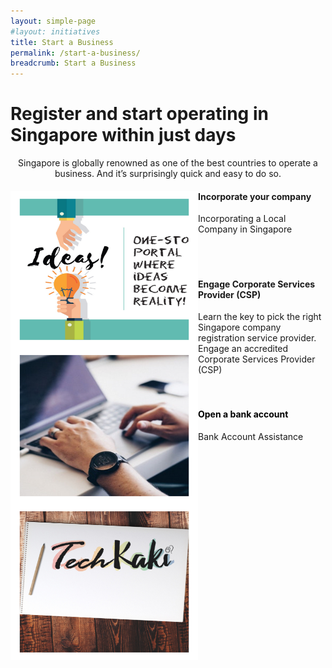 ```yaml
---
layout: simple-page
#layout: initiatives
title: Start a Business
permalink: /start-a-business/
breadcrumb: Start a Business
---
```

<h1><div class="has-text-centered has-text-weight-bold">Register and start operating in Singapore within just days</div></h1>

<center>Singapore is globally renowned as one of the best countries to operate a business. And it’s surprisingly quick and easy to do so.</center>

<div>
<img src="/images/programmes/products-and-services/3.jpg" align="left" style="width:300px;height:250px;">
<h4><a style="text-decoration: none" href="https://www.acra.gov.sg/how-to-guides/setting-up-a-local-company" target="_blank">Incorporate your company</a></h4>
<span style="font-size:100%;">Incorporating a Local Company in Singapore</span>
</div>

<br />
<br />

<div>
<img src="/images/programmes/products-and-services/2.jpg" align="left" style="width:300px;height:250px;">
<h4 style="color:black"><br /><a style="text-decoration: none" href="https://www.acra.gov.sg/corporate-service-providers/guidelines-for-corporate-service-providers" target="_blank">Engage Corporate Services Provider (CSP)</a></h4>
<span style="font-size:100%;">Learn the key to pick the right Singapore company registration service provider. Engage an accredited Corporate Services Provider (CSP)</span>
</div>

<br />

<div>
<img src="/images/programmes/products-and-services/5.jpg" align="left" style="width:300px;height:250px;">
<h4 style="color:black"><br />Open a bank account</h4>
<span style="font-size:100%;">Bank Account Assistance<br /></span>
<div>
